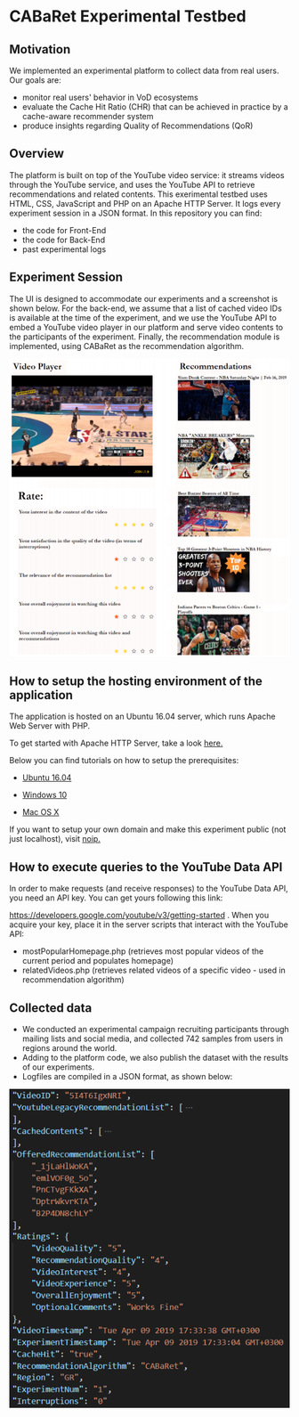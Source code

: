 # CABaRet Experimental Testbed

## Motivation
We implemented an experimental platform to collect data from real users. 
Our  goals are:
- monitor real users' behavior in VoD ecosystems
- evaluate the Cache Hit Ratio (CHR) that can be achieved in practice by a cache-aware recommender system
- produce insights regarding Quality of Recommendations (QoR)

## Overview
The platform is built on top of the YouTube video service: it streams videos through the YouTube service, 
and uses the YouTube API to retrieve recommendations and related contents.
This exerimental testbed uses HTML, CSS, JavaScript and PHP on an Apache HTTP Server. It logs every experiment session in a JSON format.
In this repository you can find:
- the code for Front-End
- the code for Back-End
- past experimental logs

## Experiment Session
The UI is designed to accommodate our experiments and a screenshot is shown below.
For the back-end, we assume that a list of cached video IDs is available at the time of the experiment, and we use the YouTube API to embed a YouTube video player in our platform and serve video contents to the participants of the experiment.
Finally, the recommendation module is implemented, using CABaRet as the recommendation algorithm.

<p align="center">
  <img src="./Images/_experiment_screenshot_.png">
</p>

## How to setup the hosting environment of the application
The application is hosted on an Ubuntu 16.04 server, which runs Apache Web Server with PHP.

To get started with Apache HTTP Server, take a look <a href="https://httpd.apache.org/docs/trunk/en/getting-started.html">here.</a>

Below you can find tutorials on how to setup the prerequisites:

  - <a href="https://www.digitalocean.com/community/tutorials/how-to-install-linux-apache-mysql-php-lamp-stack-on-ubuntu-16-04">Ubuntu 16.04</a>
  
  - <a href="https://www.znetlive.com/blog/how-to-install-apache-php-and-mysql-on-windows-10-machine/">Windows 10</a> 
  
  - <a href="https://jasonmccreary.me/articles/install-apache-php-mysql-mac-os-x/">Mac OS X</a> 

If you want to setup your own domain and make this experiment public (not just localhost), visit <a href="https://www.noip.com/">noip.</a> 

## How to execute queries to the YouTube Data API 
In order to make requests (and receive responses) to the YouTube Data API, you need an API key. You can get yours following this link:

https://developers.google.com/youtube/v3/getting-started .
When you acquire your key, place it in the server scripts that interact with the YouTube API:
  - mostPopularHomepage.php (retrieves most popular videos of the current period and populates homepage)
  - relatedVideos.php (retrieves related videos of a specific video - used in recommendation algorithm)

## Collected data
  - We conducted an experimental campaign recruiting participants through mailing lists and social media, and collected 742 samples from users in regions around the world. 
  - Adding to the platform code, we also publish the dataset with the results of our experiments. 
  - Logfiles are compiled in a JSON format, as shown below:
<p align="center">
  <img src="./Images/_logfile_format_.png">
</p>
